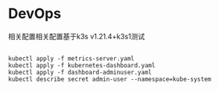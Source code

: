 # DevOps

相关配置相关配置基于k3s v1.21.4+k3s1测试

## 
```
kubectl apply -f metrics-server.yaml
kubectl apply -f kubernetes-dashboard.yaml
kubectl apply -f dashboard-adminuser.yaml
kubectl describe secret admin-user --namespace=kube-system
```